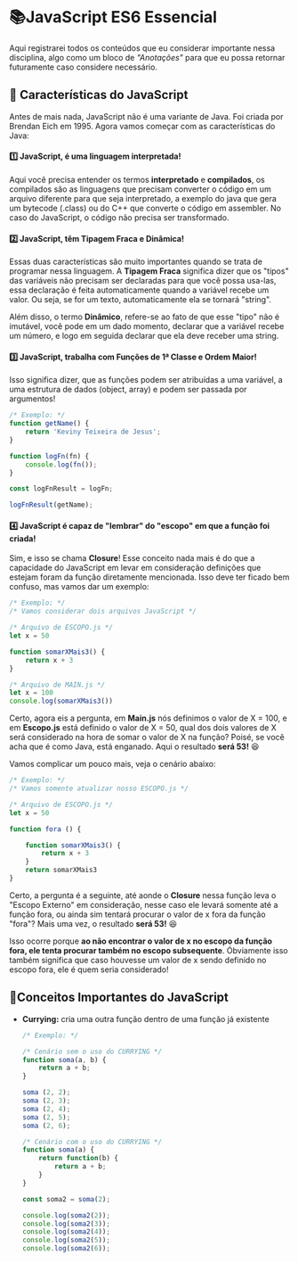 # :books:JavaScript ES6 Essencial



Aqui registrarei todos os conteúdos que eu considerar importante nessa disciplina, algo como um bloco de *"Anotações"* para que eu possa retornar futuramente caso considere necessário.



## :bookmark_tabs: Características do JavaScript

Antes de mais nada, JavaScript não é uma variante de Java. Foi criada por Brendan Eich em 1995. Agora vamos começar com as características do Java:

#### :one: JavaScript, é uma linguagem interpretada!

Aqui você precisa entender os termos **interpretado** e **compilados**, os compilados são as linguagens que precisam converter o código em um arquivo diferente para que seja interpretado, a exemplo do java que gera um bytecode (.class) ou do C++ que converte o código em assembler. No caso do JavaScript, o código não precisa ser transformado.

#### :two: JavaScript, têm Tipagem Fraca e Dinâmica!

Essas duas características são muito importantes quando se trata de programar nessa linguagem. A **Tipagem Fraca** significa dizer que os "tipos" das variáveis não precisam ser declaradas para que você possa usa-las, essa declaração é feita automaticamente quando a variável recebe um valor. Ou seja, se for um texto, automaticamente ela se tornará "string".

Além disso, o termo **Dinâmico**, refere-se ao fato de que esse "tipo" não é imutável, você pode em um dado momento, declarar que a variável recebe um número, e logo em seguida declarar que ela deve receber uma string.

#### :three: JavaScript, trabalha com Funções de 1ª Classe e Ordem Maior!

Isso significa dizer, que as funções podem ser atribuídas a uma variável, a uma estrutura de dados (object, array) e podem ser passada por argumentos!

```javascript
/* Exemplo: */
function getName() {
    return 'Keviny Teixeira de Jesus';
}

function logFn(fn) {
    console.log(fn());
}

const logFnResult = logFn;

logFnResult(getName);
```

#### :four: JavaScript é capaz de "lembrar" do "escopo" em que a função foi criada!

Sim, e isso se chama **Closure**! Esse conceito nada mais é do que a capacidade do JavaScript em levar em consideração definições que estejam foram da função diretamente mencionada. Isso deve ter ficado bem confuso, mas vamos dar um exemplo:

```javascript
/* Exemplo: */
/* Vamos considerar dois arquivos JavaScript */

/* Arquivo de ESCOPO.js */
let x = 50

function somarXMais3() {
    return x + 3
}

/* Arquivo de MAIN.js */
let x = 100
console.log(somarXMais3())
```

Certo, agora eis a pergunta, em **Main.js** nós definimos o valor de X = 100, e em **Escopo.js** está definido o valor de X = 50, qual dos dois valores de X será considerado na hora de somar o valor de X na função? Poisé, se você acha que é como Java, está enganado. Aqui o resultado **será 53!** :laughing:

Vamos complicar um pouco mais, veja o cenário abaixo:

```javascript
/* Exemplo: */
/* Vamos somente atualizar nosso ESCOPO.js */

/* Arquivo de ESCOPO.js */
let x = 50

function fora () {

	function somarXMais3() {
		return x + 3
	}
	return somarXMais3
}
```

Certo, a pergunta é a seguinte, até aonde o **Closure** nessa função leva o "Escopo Externo" em consideração, nesse caso ele levará somente até a função fora, ou ainda sim tentará procurar o valor de x fora da função "fora"? Mais uma vez, o resultado **será 53!** :laughing:

Isso ocorre porque **ao não encontrar o valor de x no escopo da função fora, ele tenta procurar também no escopo subsequente**. Óbviamente isso também significa que caso houvesse um valor de x sendo definido no escopo fora, ele é quem seria considerado!



## :bookmark_tabs:Conceitos Importantes do JavaScript

- **Currying:** cria uma outra função dentro de uma função já existente 

  ```javascript
  /* Exemplo: */
  
  /* Cenário sem o uso do CURRYING */
  function soma(a, b) {
      return a + b;
  }
  
  soma (2, 2);
  soma (2, 3);
  soma (2, 4);
  soma (2, 5);
  soma (2, 6);
  
  /* Cenário com o uso do CURRYING */
  function soma(a) {
      return function(b) {
          return a + b;
      }
  }
  
  const soma2 = soma(2);
  
  console.log(soma2(2));
  console.log(soma2(3));
  console.log(soma2(4));
  console.log(soma2(5));
  console.log(soma2(6));
  ```

  
